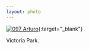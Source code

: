 ```yaml
---
layout: photo
---
```


[![097 Arturo](https://c2.staticflickr.com/6/5735/21580986218_bf617043c4_c.jpg)](https://www.flickr.com/photos/131440297@N08/21580986218/){:target="_blank"}

Victoria Park.

